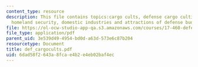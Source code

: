 ```yaml
---
content_type: resource
description: This file contains topics:cargo cults, defense cargo cultists, nations,
  homeland security, domestic industries and attractions of defense budget.
file: https://ol-ocw-studio-app-qa.s3.amazonaws.com/courses/17-460-defense-politics-spring-2006/6dad58f2643a8fcae4b2e4eb02baf4ec_def_cargocults.pdf
file_type: application/pdf
parent_uid: 3e539d49-4954-bd0d-a63d-573e6c87b204
resourcetype: Document
title: def_cargocults.pdf
uid: 6dad58f2-643a-8fca-e4b2-e4eb02baf4ec
---
```

